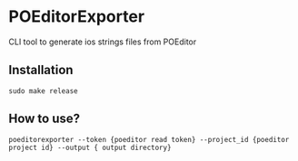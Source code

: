 # POEditorExporter

CLI tool to generate ios strings files from POEditor

## Installation

```console
sudo make release
```

## How to use?

```console
poeditorexporter --token {poeditor read token} --project_id {poeditor project id} --output { output directory}
```

